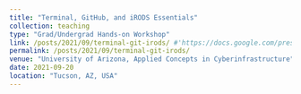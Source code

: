```yaml
---
title: "Terminal, GitHub, and iRODS Essentials" 
collection: teaching
type: "Grad/Undergrad Hands-on Workshop"
link: /posts/2021/09/terminal-git-irods/ #'https://docs.google.com/presentation/d/10NQZtImy-6S5C0v52MNzeIEOeZy46nbCX3nScoRJNIc/edit?usp=sharing'
permalink: /posts/2021/09/terminal-git-irods/
venue: "University of Arizona, Applied Concepts in Cyberinfrastructure"
date: 2021-09-20
location: "Tucson, AZ, USA"
---
```

